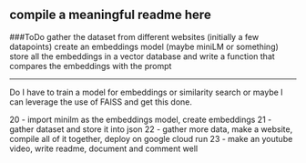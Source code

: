 ## compile a meaningful readme here 

###ToDo
gather the dataset from different websites (initially a few datapoints)
create an embeddings model (maybe miniLM or something)
store all the embeddings in a vector database and 
write a function that compares the embeddings with the prompt 

--- 
Do I have to train a model for embeddings or similarity search or maybe I can leverage the use of FAISS and get this done. 

20 - import minilm as the embeddings model, create embeddings 
21 - gather dataset and store it into json
22 - gather more data, make a website, compile all of it together, deploy on google cloud run
23 - make an youtube video, write readme, document and comment well
